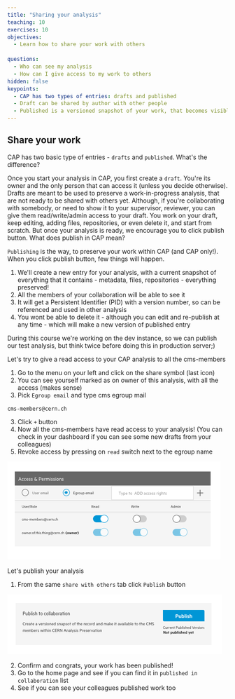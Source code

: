```yaml
---
title: "Sharing your analysis"
teaching: 10
exercises: 10
objectives:
  - Learn how to share your work with others

questions:
  - Who can see my analysis
  - How can I give access to my work to others
hidden: false
keypoints:
  - CAP has two types of entries: drafts and published
  - Draft can be shared by author with other people
  - Published is a versioned snapshot of your work, that becomes visible to all the members of collaboration - it cannot be deleted!
---
```



## Share your work

CAP has two basic type of entries - `drafts` and `published`. What's the difference?

Once you start your analysis in CAP, you first create a `draft`. You're its owner and the only person that can access it (unless you decide otherwise).
Drafts are meant to be used to preserve a work-in-progress analysis, that are not ready to be shared with others yet. Although, if you're collaborating with
somebody, or need to show it to your supervisor, reviewer, you can give them read/write/admin access to your draft. You work on your draft, keep editing, adding files,
repositories, or even delete it, and start from scratch. But once your analysis is ready, we encourage you to click publish button. What does publish in CAP mean?

`Publishing` is the way, to preserve your work within CAP (and CAP only!). When you click publish button, few things will happen.

1. We'll create a new entry for your analysis, with a current snapshot of everything that it contains - metadata, files, repositories - everything preserved!
2. All the members of your collaboration will be able to see it
3. It will get a Persistent Identifier (PID) with a version number, so can be referenced and used in other analysis
4. You wont be able to delete it - although you can edit and re-publish at any time - which will make a new version of published entry

During this course we're working on the dev instance, so we can publish our test analysis, but think twice before doing this in production server;)

Let's try to give a read access to your CAP analysis to all the cms-members

1. Go to the menu on your left and click on the share symbol (last icon)
2. You can see yourself marked as on owner of this analysis, with all the access (makes sense)
2. Pick `Egroup email` and type cms egroup mail
~~~
cms-members@cern.ch
~~~
3. Click `+` button
3. Now all the cms-members have read access to your analysis! (You can check in your dashboard if you can see some new drafts from your colleagues)
4. Revoke access by pressing on `read` switch next to the egroup name

![](../fig/access2.png)

Let's publish your analysis
1. From the same `share with others` tab click `Publish` button

![](../fig/publish.png)

2. Confirm and congrats, your work has been published!
4. Go to the home page and see if you can find it in `published in collaboration` list
4. See if you can see your colleagues published work too

